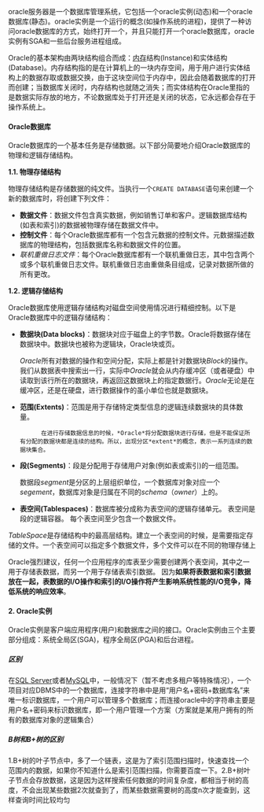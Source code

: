 oracle服务器是一个数据库管理系统，它包括一个oracle实例(动态)和一个oracle数据库(静态)。oracle实例是一个运行的概念(如操作系统的进程)，提供了一种访问oracle数据库的方式，始终打开一个，并且只能打开一个oracle数据库，oracle实例有SGA和一些后台服务进程组成。

Oracle的基本架构由两块结构组合而成：[内存](https://so.csdn.net/so/search?q=内存&spm=1001.2101.3001.7020)结构(Instance)和实体结构(Database)。内存结构指的是在计算机上的一块内存空间，用于用户进行实体结构上的数据存取或数据交换，由于这块空间位于内存中，因此会随着数据库的打开而创建；当数据库关闭时，内存结构也就随之消失；而实体结构在Oracle里指的是数据实际存放的地方，不论数据库处于打开还是关闭的状态，它永远都会存在于操作系统上。



#### Oracle数据库

Oracle数据库的一个基本任务是存储数据。以下部分简要地介绍Oracle数据库的物理和逻辑存储结构。

**1.1. 物理存储结构**

物理存储结构是存储数据的纯文件。当执行一个`CREATE DATABASE`语句来创建一个新的数据库时，将创建下列文件：

- **数据文件**：数据文件包含真实数据，例如销售订单和客户。逻辑数据库结构(如表和索引)的数据被物理存储在数据文件中。
- **控制文件**：每个Oracle数据库都有一个包含元数据的控制文件。元数据描述数据库的物理结构，包括数据库名称和数据文件的位置。
- *联机重做日志文件*：每个Oracle数据库都有一个联机重做日志，其中包含两个或多个联机重做日志文件。联机重做日志由重做条目组成，记录对数据所做的所有更改。



**1.2. 逻辑存储结构**

Oracle数据库使用逻辑存储结构对磁盘空间使用情况进行精细控制。以下是Oracle数据库中的逻辑存储结构：

- **数据块(Data blocks)**：数据块对应于磁盘上的字节数。Oracle将数据存储在数据块中。数据块也被称为逻辑块，Oracle块或页。

  ​     	*Oracle*所有对数据的操作和空间分配，实际上都是针对数据块*Block*的操作。我们从数据表中搜索出一行，实际中*Oracle*就会从内存缓冲区（或者硬盘）中读取到该行所在的数据块，再返回这数据块上的指定数据行。*Oracle*无论是在缓冲区，还是在硬盘，进行数据操作的虽小单位也就是数据块。

- **范围(Extents)**：范围是用于存储特定类型信息的逻辑连续数据块的具体数量。

    		在进行存储数据信息的时候，*Oracle*将分配数据块进行存储，但是不能保证所有分配的数据块都是连续的结构。所以，出现分区*extent*的概念，表示一系列连续的数据块集合。

- **段(Segments)**：段是分配用于存储用户对象(例如表或索引)的一组范围。

  ​     数据段*segment*是分区的上层组织单位，一个数据库对象对应一个*segement*，数据库对象是归属在不同的*schema*（*owner*）上的。

- **表空间(Tablespaces)**：数据库被分成称为表空间的逻辑存储单元。 表空间是段的逻辑容器。 每个表空间至少包含一个数据文件。

​        *TableSpace*是存储结构中的最高层结构。建立一个表空间的时候，是需要指定存储的文件。一个表空间可以指定多个数据文件，多个文件可以在不同的物理存储上

​            Oracle强烈建议，任何一个应用程序的库表至少需要创建两个表空间，其中之一用于存储表数据，而另一个用于存储表索引数据。 因为**如果将表数据和索引数据放在一起，表数据的I/O操作和索引的I/O操作将产生影响系统性能的I/O竞争，降低系统的响应效率**。

#### 2. Oracle实例

Oracle实例是客户端应用程序(用户)和数据库之间的接口。Oracle实例由三个主要部分组成：系统全局区(SGA)，程序全局区(PGA)和后台进程。





##### 区别

在[SQL Server](https://cloud.tencent.com/product/sqlserver?from=10680)或者[MySQL](https://cloud.tencent.com/product/cdb?from=10680)中，一般情况下（暂不考虑多租户等特殊情况），一个项目对应DBMS中的一个数据库，连接字符串中是用“用户名+密码+数据库名”来唯一标识数据库，一个用户可以管理多个数据库；而连接oracle中的字符串主要是用户名+密码来标识数据库，即一个用户管理一个方案（方案就是某用户拥有的所有的数据库对象的逻辑集合）







##### B树和B+树的区别

1.B+树的叶子节点中，多了一个链表，这是为了索引范围扫描时，快速查找一个范围内的数据，如果你不知道什么是索引范围扫描，你需要百度一下。2.B+树叶子节点会存放数据，这是因为这样搜索任何数据的时间复杂度，都相当于树的高度，不会出现某些数据2次就查到了，而某些数据需要树的高度n次才能查到，这样查询时间比较均匀

